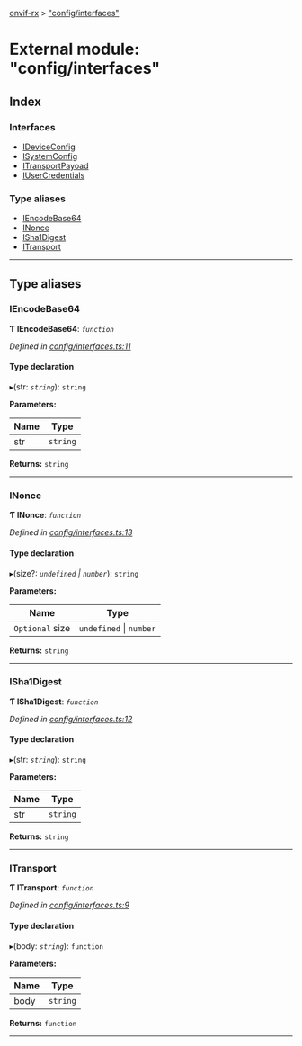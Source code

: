 [onvif-rx](../README.md) > ["config/interfaces"](../modules/_config_interfaces_.md)

# External module: "config/interfaces"

## Index

### Interfaces

* [IDeviceConfig](../interfaces/_config_interfaces_.ideviceconfig.md)
* [ISystemConfig](../interfaces/_config_interfaces_.isystemconfig.md)
* [ITransportPayoad](../interfaces/_config_interfaces_.itransportpayoad.md)
* [IUserCredentials](../interfaces/_config_interfaces_.iusercredentials.md)

### Type aliases

* [IEncodeBase64](_config_interfaces_.md#iencodebase64)
* [INonce](_config_interfaces_.md#inonce)
* [ISha1Digest](_config_interfaces_.md#isha1digest)
* [ITransport](_config_interfaces_.md#itransport)

---

## Type aliases

<a id="iencodebase64"></a>

###  IEncodeBase64

**Ƭ IEncodeBase64**: *`function`*

*Defined in [config/interfaces.ts:11](https://github.com/patrickmichalina/onvif-rx/blob/034e4d6/src/config/interfaces.ts#L11)*

#### Type declaration
▸(str: *`string`*): `string`

**Parameters:**

| Name | Type |
| ------ | ------ |
| str | `string` |

**Returns:** `string`

___
<a id="inonce"></a>

###  INonce

**Ƭ INonce**: *`function`*

*Defined in [config/interfaces.ts:13](https://github.com/patrickmichalina/onvif-rx/blob/034e4d6/src/config/interfaces.ts#L13)*

#### Type declaration
▸(size?: *`undefined` \| `number`*): `string`

**Parameters:**

| Name | Type |
| ------ | ------ |
| `Optional` size | `undefined` \| `number` |

**Returns:** `string`

___
<a id="isha1digest"></a>

###  ISha1Digest

**Ƭ ISha1Digest**: *`function`*

*Defined in [config/interfaces.ts:12](https://github.com/patrickmichalina/onvif-rx/blob/034e4d6/src/config/interfaces.ts#L12)*

#### Type declaration
▸(str: *`string`*): `string`

**Parameters:**

| Name | Type |
| ------ | ------ |
| str | `string` |

**Returns:** `string`

___
<a id="itransport"></a>

###  ITransport

**Ƭ ITransport**: *`function`*

*Defined in [config/interfaces.ts:9](https://github.com/patrickmichalina/onvif-rx/blob/034e4d6/src/config/interfaces.ts#L9)*

#### Type declaration
▸(body: *`string`*): `function`

**Parameters:**

| Name | Type |
| ------ | ------ |
| body | `string` |

**Returns:** `function`

___


